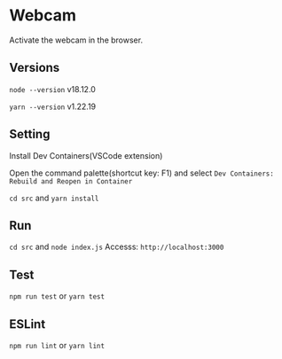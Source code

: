 # Webcam

Activate the webcam in the browser.

## Versions

`node --version`
v18.12.0

`yarn --version`
v1.22.19

## Setting

Install Dev Containers(VSCode extension)

Open the command palette(shortcut key: F1) and select `Dev Containers: Rebuild and Reopen in Container`

`cd src` and `yarn install`

## Run

`cd src` and `node index.js`
Accesss: `http://localhost:3000`

## Test

`npm run test` or `yarn test`

## ESLint

`npm run lint` or `yarn lint`
